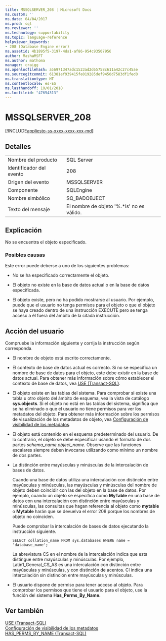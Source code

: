 ```yaml
---
title: MSSQLSERVER_208 | Microsoft Docs
ms.custom: ''
ms.date: 04/04/2017
ms.prod: sql
ms.reviewer: ''
ms.technology: supportability
ms.topic: language-reference
helpviewer_keywords:
- 208 (Database Engine error)
ms.assetid: 4b1895f5-3197-4da1-af86-954c93507956
author: MashaMSFT
ms.author: mathoma
manager: craigg
ms.openlocfilehash: a56971347adc1523ad2d65758c611a42c27c45ae
ms.sourcegitcommit: 61381ef939415fe019285def9450d7583df1fed0
ms.translationtype: HT
ms.contentlocale: es-ES
ms.lasthandoff: 10/01/2018
ms.locfileid: "47654313"
---
```

# <a name="mssqlserver208"></a>MSSQLSERVER_208
[!INCLUDE[appliesto-ss-xxxx-xxxx-xxx-md](../../includes/appliesto-ss-xxxx-xxxx-xxx-md.md)]
  
## <a name="details"></a>Detalles  
  
|||  
|-|-|  
|Nombre del producto|SQL Server|  
|Identificador del evento|208|  
|Origen del evento|MSSQLSERVER|  
|Componente|SQLEngine|  
|Nombre simbólico|SQ_BADOBJECT|  
|Texto del mensaje|El nombre de objeto '%.*ls' no es válido.|  
  
## <a name="explanation"></a>Explicación  
No se encuentra el objeto especificado.  
  
### <a name="possible-causes"></a>Posibles causas  
Este error puede deberse a uno de los siguientes problemas:  
  
-   No se ha especificado correctamente el objeto.  
  
-   El objeto no existe en la base de datos actual o en la base de datos especificada.  
  
-   El objeto existe, pero no ha podido mostrarse al usuario. Por ejemplo, puede que el usuario no tenga permisos para el objeto o que el objeto se haya creado dentro de una instrucción EXECUTE pero se tenga acceso a él fuera del ámbito de la citada instrucción.  
  
## <a name="user-action"></a>Acción del usuario  
Compruebe la información siguiente y corrija la instrucción según corresponda.  
  
-   El nombre de objeto está escrito correctamente.  
  
-   El contexto de base de datos actual es correcto. Si no se especifica un nombre de base de datos para el objeto, este debe existir en la base de datos actual. Para obtener más información sobre cómo establecer el contexto de base de datos, vea [USE &#40;Transact-SQL&#41;](~/t-sql/language-elements/use-transact-sql.md).  
  
-   El objeto existe en las tablas del sistema. Para comprobar si existe una tabla u otro objeto del ámbito de esquema, vea la vista de catálogo **sys.objects**. Si el objeto no está en las tablas del sistema, significa que se ha eliminado o que el usuario no tiene permisos para ver los metadatos del objeto. Para obtener más información sobre los permisos de visualización de los metadatos de objeto, vea [Configuración de visibilidad de los metadatos](~/relational-databases/security/metadata-visibility-configuration.md).  
  
-   El objeto está contenido en el esquema predeterminado del usuario. De lo contrario, el objeto se debe especificar usando el formato de dos partes *schema_name.object_name*. Observe que las funciones escalares siempre deben invocarse utilizando como mínimo un nombre de dos partes.  
  
-   La distinción entre mayúsculas y minúsculas de la intercalación de bases de datos.  
  
    Cuando una base de datos utiliza una intercalación con distinción entre mayúsculas y minúsculas, las mayúsculas y minúsculas del nombre de objeto deben coincidir con las del objeto en la base de datos. Por ejemplo, cuando un objeto se especifica como **MyTable** en una base de datos con una intercalación con distinción entre mayúsculas y minúsculas, las consultas que hagan referencia al objeto como **mytable** o **Mytable** harán que se devuelva el error 208 porque los nombres de objeto no coinciden.  
  
    Puede comprobar la intercalación de bases de datos ejecutando la instrucción siguiente.  
  
    ```  
    SELECT collation_name FROM sys.databases WHERE name = 'database_name';  
    ```  
  
    La abreviatura CS en el nombre de la intercalación indica que esta distingue entre mayúsculas y minúsculas. Por ejemplo, Latin1_General_CS_AS es una intercalación con distinción entre mayúsculas y minúsculas, y con distinción de acentos. CI indica una intercalación sin distinción entre mayúsculas y minúsculas.  
  
-   El usuario dispone de permiso para tener acceso al objeto. Para comprobar los permisos que tiene el usuario para el objeto, use la función del sistema **Has_Perms_By_Name**.  
  
## <a name="see-also"></a>Ver también  
[USE &#40;Transact-SQL&#41;](~/t-sql/language-elements/use-transact-sql.md)  
[Configuración de visibilidad de los metadatos](~/relational-databases/security/metadata-visibility-configuration.md)  
[HAS_PERMS_BY_NAME &#40;Transact-SQL&#41;](~/t-sql/functions/has-perms-by-name-transact-sql.md)  
  
